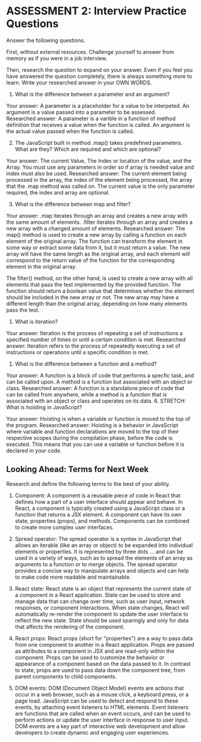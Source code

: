# ASSESSMENT 2: Interview Practice Questions

Answer the following questions.

First, without external resources. Challenge yourself to answer from memory as if you were in a job interview.

Then, research the question to expand on your answer. Even if you feel you have answered the question completely, there is always something more to learn. Write your researched answer in your OWN WORDS.

1. What is the difference between a parameter and an argument?

Your answer:
A parameter is a placeholder for a value to be interpeted. An argument is a value passed into a parameter to be assessed.  
Researched answer:
A parameter is a varible in a function of method definition that receives a value when the function is called. An argument is the actual value passed when the function is called.

2. The JavaScript built in method .map() takes predefined parameters. What are they? Which are required and which are optional?

Your answer:
The current Value, The Index or location of the value, and the Array. You must use any parameters in order so if array is needed value and index must also be used.
Researched answer:
The current element being processed in the array, the index of the element being processed, the array that the .map method was called on. The current value is the only parameter required, the index and array are optional.

3. What is the difference between map and filter?

Your answer:
.map iterates through an array and creates a new array with the same amount of elements. .filter iterates through an array and creates a new array with a changed amount of elements.
Researched answer:
The map() method is used to create a new array by calling a function on each element of the original array. The function can transform the element in some way or extract some data from it, but it must return a value. The new array will have the same length as the original array, and each element will correspond to the return value of the function for the corresponding element in the original array.

The filter() method, on the other hand, is used to create a new array with all elements that pass the test implemented by the provided function. The function should return a boolean value that determines whether the element should be included in the new array or not. The new array may have a different length than the original array, depending on how many elements pass the test.

1. What is iteration?

Your answer:
Iteration is the process of repeating a set of instructions a specified number of times or until a certain condition is met.
Researched answer:
Iteration refers to the process of repeatedly executing a set of instructions or operations until a specific condition is met.

1. What is the difference between a function and a method?

Your answer:
A function is a block of code that performs a specfic task, and can be called upon. A method is a function but associated with an object or class.
Researched answer:
A function is a standalone piece of code that can be called from anywhere, while a method is a function that is associated with an object or class and operates on its data.
6. STRETCH: What is hoisting in JavaScript?

Your answer:
Hoisting is when a variable or function is moved to the top of the program.
Researched answer:
Hoisting is a behavior in JavaScript where variable and function declarations are moved to the top of their respective scopes during the compilation phase, before the code is executed. This means that you can use a variable or function before it is declared in your code.

## Looking Ahead: Terms for Next Week

Research and define the following terms to the best of your ability.

1. Component:
A component is a reusable piece of code in React that defines how a part of a user interface should appear and behave. In React, a component is typically created using a JavaScript class or a function that returns a JSX element. A component can have its own state, properties (props), and methods. Components can be combined to create more complex user interfaces.

2. Spread operator:
The spread operator is a syntax in JavaScript that allows an iterable (like an array or object) to be expanded into individual elements or properties. It is represented by three dots ... and can be used in a variety of ways, such as to spread the elements of an array as arguments to a function or to merge objects. The spread operator provides a concise way to manipulate arrays and objects and can help to make code more readable and maintainable.

3. React state:
React state is an object that represents the current state of a component in a React application. State can be used to store and manage data that can change over time, such as user input, network responses, or component interactions. When state changes, React will automatically re-render the component to update the user interface to reflect the new state. State should be used sparingly and only for data that affects the rendering of the component.

4. React props:
React props (short for "properties") are a way to pass data from one component to another in a React application. Props are passed as attributes to a component in JSX and are read-only within the component. Props can be used to customize the behavior or appearance of a component based on the data passed to it. In contrast to state, props are used to pass data down the component tree, from parent components to child components.

5. DOM events:
DOM (Document Object Model) events are actions that occur in a web browser, such as a mouse click, a keyboard press, or a page load. JavaScript can be used to detect and respond to these events, by attaching event listeners to HTML elements. Event listeners are functions that are called when an event occurs, and can be used to perform actions or update the user interface in response to user input. DOM events are a key part of interactive web development and allow developers to create dynamic and engaging user experiences.